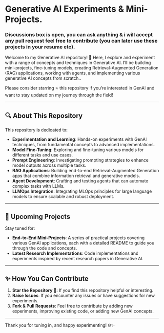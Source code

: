 # Generative AI Experiments & Mini-Projects.

### Discussions box is open, you can ask anything & i will accept any pull request feel free to contribute (you can later use these projects in your resume etc).

Welcome to my Generative AI repository! 🌟 Here, I explore and experiment with a range of concepts and techniques in Generative AI. I’ll be building mini-projects, fine-tuning models, creating Retrieval-Augmented Generation (RAG) applications, working with agents, and implementing various generative AI concepts from scratch..

Please consider starring ⭐ this repository if you're interested in GenAI and want to stay updated on my journey through the field!

---

## 🔍 About This Repository

This repository is dedicated to:
- **Experimentation and Learning**: Hands-on experiments with GenAI techniques, from fundamental concepts to advanced implementations.
- **Model Fine-Tuning**: Exploring and fine-tuning various models for different tasks and use cases.
- **Prompt Engineering**: Investigating prompting strategies to enhance model outputs across multiple tasks.
- **RAG Applications**: Building end-to-end Retrieval-Augmented Generation apps that combine information retrieval and generative models.
- **Agent Development**: Crafting and testing agents that can automate complex tasks with LLMs.
- **LLMOps Integration**: Integrating MLOps principles for large language models to ensure scalable and robust deployment.

---

## 🚀 Upcoming Projects

Stay tuned for:
- **End-to-End Mini-Projects**: A series of practical projects covering various GenAI applications, each with a detailed README to guide you through the code and concepts.
- **Latest Research Implementations**: Code implementations and experiments inspired by recent research papers in Generative AI.


---

## ✨ How You Can Contribute

1. **Star the Repository** 🌟: If you find this repository helpful or interesting.
2. **Raise Issues**: If you encounter any issues or have suggestions for new experiments.
3. **Fork & Pull Requests**: Feel free to contribute by adding new experiments, improving existing code, or adding new GenAI concepts.
---

Thank you for tuning in, and happy experimenting! 🌐✨
